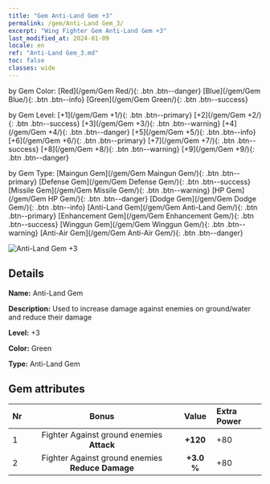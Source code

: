```yaml
---
title: "Gem Anti-Land Gem +3"
permalink: /gem/Anti-Land Gem_3/
excerpt: "Wing Fighter Gem Anti-Land Gem +3"
last_modified_at: 2024-01-09
locale: en
ref: "Anti-Land Gem_3.md"
toc: false
classes: wide
---
```




  by Gem Color:  [Red](/gem/Gem Red/){: .btn .btn--danger}   [Blue](/gem/Gem Blue/){: .btn .btn--info}   [Green](/gem/Gem Green/){: .btn .btn--success} 

  by Gem Level:  [+1](/gem/Gem +1/){: .btn .btn--primary}   [+2](/gem/Gem +2/){: .btn .btn--success}   [+3](/gem/Gem +3/){: .btn .btn--warning}   [+4](/gem/Gem +4/){: .btn .btn--danger}   [+5](/gem/Gem +5/){: .btn .btn--info}   [+6](/gem/Gem +6/){: .btn .btn--primary}   [+7](/gem/Gem +7/){: .btn .btn--success}   [+8](/gem/Gem +8/){: .btn .btn--warning}   [+9](/gem/Gem +9/){: .btn .btn--danger} 

  by Gem Type:  [Maingun Gem](/gem/Gem Maingun Gem/){: .btn .btn--primary}   [Defense Gem](/gem/Gem Defense Gem/){: .btn .btn--success}   [Missile Gem](/gem/Gem Missile Gem/){: .btn .btn--warning}   [HP Gem](/gem/Gem HP Gem/){: .btn .btn--danger}   [Dodge Gem](/gem/Gem Dodge Gem/){: .btn .btn--info}   [Anti-Land Gem](/gem/Gem Anti-Land Gem/){: .btn .btn--primary}   [Enhancement Gem](/gem/Gem Enhancement Gem/){: .btn .btn--success}   [Winggun Gem](/gem/Gem Winggun Gem/){: .btn .btn--warning}   [Anti-Air Gem](/gem/Gem Anti-Air Gem/){: .btn .btn--danger} 

 ![Anti-Land Gem +3](/images/gem/bs3_img2.png)

## Details

 **Name:** Anti-Land Gem 

 **Description:** Used to increase damage against enemies on ground/water and reduce their damage 

 **Level:** +3 

 **Color:** Green 

 **Type:** Anti-Land Gem 

## Gem attributes

  |  Nr |     Bonus     |   Value   | Extra Power  |
  |:----|:-------------:|:---------:|:----------------|
  | 1  | Fighter Against ground enemies **Attack**  | **+120**  | +80 |
  | 2  | Fighter Against ground enemies **Reduce Damage**  | **+3.0 %**  | +80 |

